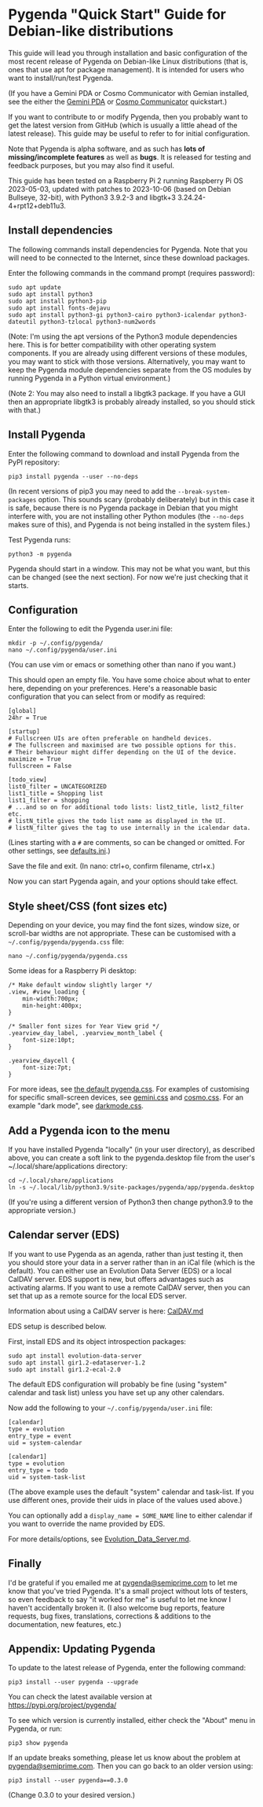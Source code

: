Pygenda "Quick Start" Guide for Debian-like distributions
=========================================================
This guide will lead you through installation and basic configuration
of the most recent release of Pygenda on Debian-like Linux distributions
(that is, ones that use apt for package management). It is intended
for users who want to install/run/test Pygenda.

(If you have a Gemini PDA or Cosmo Communicator with Gemian installed,
see the either the [Gemini PDA](quickstart-geminipda.md) or
[Cosmo Communicator](quickstart-cosmocommunicator.md) quickstart.)

If you want to contribute to or modify Pygenda, then you probably want
to get the latest version from GitHub (which is usually a little ahead
of the latest release). This guide may be useful to refer to for
initial configuration.

Note that Pygenda is alpha software, and as such has **lots of
missing/incomplete features** as well as **bugs**. It is released for
testing and feedback purposes, but you may also find it useful.

This guide has been tested on a Raspberry Pi 2 running Raspberry Pi OS
2023-05-03, updated with patches to 2023-10-06 (based on Debian Bullseye,
32-bit), with Python3 3.9.2-3 and libgtk+3 3.24.24-4+rpt12+deb11u3.

Install dependencies
--------------------
The following commands install dependencies for Pygenda. Note that you
will need to be connected to the Internet, since these download packages.

Enter the following commands in the command prompt (requires password):

    sudo apt update
    sudo apt install python3
    sudo apt install python3-pip
    sudo apt install fonts-dejavu
    sudo apt install python3-gi python3-cairo python3-icalendar python3-dateutil python3-tzlocal python3-num2words

(Note: I'm using the apt versions of the Python3 module dependencies here.
This is for better compatibility with other operating system components.
If you are already using different versions of these modules, you may
want to stick with those versions. Alternatively, you may want to keep
the Pygenda module dependencies separate from the OS modules by running
Pygenda in a Python virtual environment.)

(Note 2: You may also need to install a libgtk3 package. If you have a GUI
then an appropriate libgtk3 is probably already installed, so you should
stick with that.)

Install Pygenda
---------------
Enter the following command to download and install Pygenda from the
PyPI repository:

    pip3 install pygenda --user --no-deps

(In recent versions of pip3 you may need to add the `--break-system-packages`
option. This sounds scary (probably deliberately) but in this case it is safe,
because there is no Pygenda package in Debian that you might interfere with,
you are not installing other Python modules (the `--no-deps` makes sure of
this), and Pygenda is not being installed in the system files.)

Test Pygenda runs:

    python3 -m pygenda

Pygenda should start in a window. This may not be what you want, but
this can be changed (see the next section). For now we're just
checking that it starts.

Configuration
-------------
Enter the following to edit the Pygenda user.ini file:

    mkdir -p ~/.config/pygenda/
    nano ~/.config/pygenda/user.ini

(You can use vim or emacs or something other than nano if you want.)

This should open an empty file. You have some choice about what to
enter here, depending on your preferences. Here's a reasonable basic
configuration that you can select from or modify as required:

    [global]
    24hr = True
    
    [startup]
    # Fullscreen UIs are often preferable on handheld devices.
    # The fullscreen and maximised are two possible options for this.
    # Their behaviour might differ depending on the UI of the device.
    maximize = True
    fullscreen = False
    
    [todo_view]
    list0_filter = UNCATEGORIZED
    list1_title = Shopping list
    list1_filter = shopping
    # ...and so on for additional todo lists: list2_title, list2_filter etc.
    # listN_title gives the todo list name as displayed in the UI.
    # listN_filter gives the tag to use internally in the icalendar data.

(Lines starting with a `#` are comments, so can be changed or omitted.
For other settings, see [defaults.ini](config-examples/defaults.ini).)

Save the file and exit. (In nano: ctrl+o, confirm filename, ctrl+x.)

Now you can start Pygenda again, and your options should take effect.

Style sheet/CSS (font sizes etc)
--------------------------------
Depending on your device, you may find the font sizes, window size, or
scroll-bar widths are not appropriate. These can be customised with a
`~/.config/pygenda/pygenda.css` file:

    nano ~/.config/pygenda/pygenda.css

Some ideas for a Raspberry Pi desktop:

    /* Make default window slightly larger */
    .view, #view_loading {
        min-width:700px;
        min-height:400px;
    }
    
    /* Smaller font sizes for Year View grid */
    .yearview_day_label, .yearview_month_label {
        font-size:10pt;
    }
    
    .yearview_daycell {
        font-size:7pt;
    }

For more ideas, see [the default pygenda.css](../pygenda/css/pygenda.css).
For examples of customising for specific small-screen devices, see
[gemini.css](../pygenda/css/gemini.css) and
[cosmo.css](../pygenda/css/cosmo.css). For an example "dark mode", see
[darkmode.css](config-examples/darkmode.css).

Add a Pygenda icon to the menu
------------------------------
If you have installed Pygenda "locally" (in your user directory), as
described above, you can create a soft link to the pygenda.desktop file
from the user's ~/.local/share/applications directory:

    cd ~/.local/share/applications
    ln -s ~/.local/lib/python3.9/site-packages/pygenda/app/pygenda.desktop

(If you're using a different version of Python3 then change python3.9
to the appropriate version.)

Calendar server (EDS)
---------------------
If you want to use Pygenda as an agenda, rather than just testing it,
then you should store your data in a server rather than in an iCal
file (which is the default). You can either use an Evolution Data
Server (EDS) or a local CalDAV server. EDS support is new, but offers
advantages such as activating alarms. If you want to use a remote
CalDAV server, then you can set that up as a remote source for the
local EDS server.

Information about using a CalDAV server is here: [CalDAV.md](CalDAV.md)

EDS setup is described below.

First, install EDS and its object introspection packages:

    sudo apt install evolution-data-server
    sudo apt install gir1.2-edataserver-1.2
    sudo apt install gir1.2-ecal-2.0

The default EDS configuration will probably be fine (using "system"
calendar and task list) unless you have set up any other calendars.

Now add the following to your `~/.config/pygenda/user.ini` file:

    [calendar]
    type = evolution
    entry_type = event
    uid = system-calendar
    
    [calendar1]
    type = evolution
    entry_type = todo
    uid = system-task-list

(The above example uses the default "system" calendar and task-list.
If you use different ones, provide their uids in place of the values
used above.)

You can optionally add a `display_name = SOME_NAME` line to either
calendar if you want to override the name provided by EDS.

For more details/options, see [Evolution_Data_Server.md](Evolution_Data_Server.md).

Finally
-------
I'd be grateful if you emailed me at pygenda@semiprime.com to let me
know that you've tried Pygenda. It's a small project without lots of
testers, so even feedback to say "it worked for me" is useful to let
me know I haven't accidentally broken it. (I also welcome bug reports,
feature requests, bug fixes, translations, corrections & additions to
the documentation, new features, etc.)

Appendix: Updating Pygenda
--------------------------
To update to the latest release of Pygenda, enter the following command:

    pip3 install --user pygenda --upgrade

You can check the latest available version at https://pypi.org/project/pygenda/

To see which version is currently installed, either check the "About"
menu in Pygenda, or run:

    pip3 show pygenda

If an update breaks something, please let us know about the problem at
pygenda@semiprime.com. Then you can go back to an older version using:

    pip3 install --user pygenda==0.3.0

(Change 0.3.0 to your desired version.)
